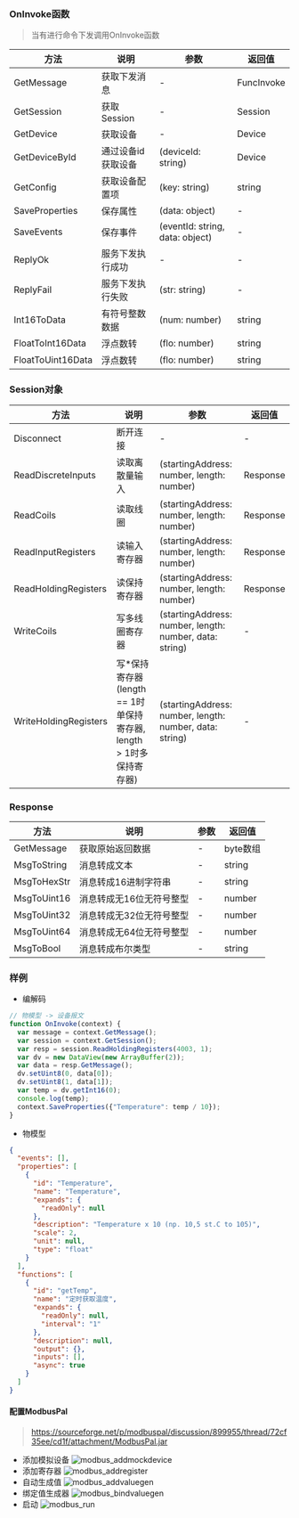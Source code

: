 
### OnInvoke函数
> 当有进行命令下发调用OnInvoke函数

| 方法 | 说明 | 参数 | 返回值 |
| --- | --- | ---- | ---- |
| GetMessage | 获取下发消息 | - | FuncInvoke |
| GetSession | 获取Session | - | Session |
| GetDevice | 获取设备 | - | Device |
| GetDeviceById | 通过设备id获取设备 | (deviceId: string) | Device |
| GetConfig | 获取设备配置项 | (key: string) | string |
| SaveProperties | 保存属性 | (data: object) | - |
| SaveEvents | 保存事件 | (eventId: string, data: object) | - |
| ReplyOk | 服务下发执行成功 | - | - |
| ReplyFail | 服务下发执行失败 | (str: string) | - |
| Int16ToData | 有符号整数数据 | (num: number) | string |
| FloatToInt16Data | 浮点数转 | (flo: number) | string |
| FloatToUint16Data | 浮点数转 | (flo: number) | string |

### Session对象

| 方法 | 说明 | 参数 | 返回值 |
| --- | --- | ---- | ---- |
| Disconnect | 断开连接 | - | - |
| ReadDiscreteInputs | 读取离散量输入 | (startingAddress: number, length: number) | Response |
| ReadCoils | 读取线圈 | (startingAddress: number, length: number) | Response |
| ReadInputRegisters | 读输入寄存器 | (startingAddress: number, length: number) | Response |
| ReadHoldingRegisters | 读保持寄存器 | (startingAddress: number, length: number) | Response |
| WriteCoils | 写多线圈寄存器 | (startingAddress: number, length: number, data: string) | - |
| WriteHoldingRegisters | 写*保持寄存器(length == 1时单保持寄存器, length > 1时多保持寄存器) | (startingAddress: number, length: number, data: string) | - |

### Response

| 方法 | 说明 | 参数 | 返回值 |
| --- | --- | ---- | ---- |
| GetMessage | 获取原始返回数据 | - | byte数组 |
| MsgToString | 消息转成文本 | - | string |
| MsgToHexStr | 消息转成16进制字符串 | - | string |
| MsgToUint16 | 消息转成无16位无符号整型 | - | number |
| MsgToUint32 | 消息转成无32位无符号整型 | - | number |
| MsgToUint64 | 消息转成无64位无符号整型 | - | number |
| MsgToBool | 消息转成布尔类型 | - | string |

### 样例
- 编解码

```javascript
// 物模型 -> 设备报文
function OnInvoke(context) {
  var message = context.GetMessage();
  var session = context.GetSession();
  var resp = session.ReadHoldingRegisters(4003, 1);
  var dv = new DataView(new ArrayBuffer(2));
  var data = resp.GetMessage();
  dv.setUint8(0, data[0]);
  dv.setUint8(1, data[1]);
  var temp = dv.getInt16(0);
  console.log(temp);
  context.SaveProperties({"Temperature": temp / 10});
}
```
- 物模型

```json
{
  "events": [],
  "properties": [
    {
      "id": "Temperature",
      "name": "Temperature",
      "expands": {
        "readOnly": null
      },
      "description": "Temperature x 10 (np. 10,5 st.C to 105)",
      "scale": 2,
      "unit": null,
      "type": "float"
    }
  ],
  "functions": [
    {
      "id": "getTemp",
      "name": "定时获取温度",
      "expands": {
        "readOnly": null,
        "interval": "1"
      },
      "description": null,
      "output": {},
      "inputs": [],
      "async": true
    }
  ]
}
```

#### 配置ModbusPal
> https://sourceforge.net/p/modbuspal/discussion/899955/thread/72cf35ee/cd1f/attachment/ModbusPal.jar

- 添加模拟设备
![modbus_addmockdevice](img/modbus_addmockdevice.png)
- 添加寄存器
![modbus_addregister](img/modbus_addregister.png)
- 自动生成值
![modbus_addvaluegen](img/modbus_addvaluegen.png)
- 绑定值生成器
![modbus_bindvaluegen](img/modbus_bindvaluegen.png)
- 启动
![modbus_run](img/modbus_run.png)